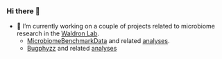 ### Hi there 👋
- 🔭 I’m currently working on a couple of projects related to microbiome research in the [Waldron Lab](https://github.com/waldronlab).
  - [MicrobiomeBenchmarkData](https://github.com/waldronlab/MicrobiomeBenchmarkData) and related [analyses](https://github.com/waldronlab/MicrobiomeBenchmarkDataAnalyses).
  - [Bugphyzz](https://github.com/waldronlab/bugphyzz) and related [analyses](https://github.com/waldronlab/bugphyzzAnalyses)
<!--
**sdgamboa/sdgamboa** is a ✨ _special_ ✨ repository because its `README.md` (this file) appears on your GitHub profile.

Here are some ideas to get you started:

- 🔭 I’m currently working on ...
- 🌱 I’m currently learning ...
- 👯 I’m looking to collaborate on ...
- 🤔 I’m looking for help with ...
- 💬 Ask me about ...
- 📫 How to reach me: ...
- 😄 Pronouns: ...
- ⚡ Fun fact: ...
-->
